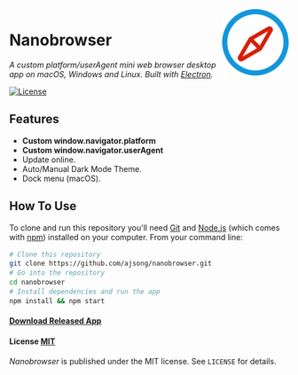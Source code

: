 <img src="assets/icons/icon/512x512.png" alt="logo" height="120" align="right" />

# Nanobrowser

*A custom platform/userAgent mini web browser desktop app on macOS, Windows and Linux. Built with [Electron](https://github.com/atom/electron).*

[![License](http://img.shields.io/badge/Licence-MIT-brightgreen.svg)](LICENSE)

## Features

- **Custom window.navigator.platform**
- **Custom window.navigator.userAgent**
- Update online.
- Auto/Manual Dark Mode Theme.
- Dock menu (macOS).

## How To Use

To clone and run this repository you'll need [Git](https://git-scm.com) and [Node.js](https://nodejs.org/en/download/) (which comes with [npm](https://www.npmjs.com/)) installed on your computer. From your command line:

``` bash
# Clone this repository
git clone https://github.com/ajsong/nanobrowser.git
# Go into the repository
cd nanobrowser
# Install dependencies and run the app
npm install && npm start
```
#### [Download Released App](https://github.com/ajsong/nanobrowser/releases)

#### License [MIT](LICENSE)

*Nanobrowser* is published under the MIT license. See `LICENSE` for details.
